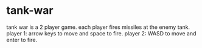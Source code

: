 # tank-war
tank war is a 2 player game.
each player fires missiles at the enemy tank.
player 1: arrow keys to move and space to fire.
player 2: WASD to move and enter to fire.
